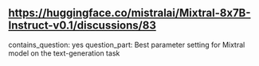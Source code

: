 ## https://huggingface.co/mistralai/Mixtral-8x7B-Instruct-v0.1/discussions/83

contains_question: yes
question_part: Best parameter setting for Mixtral model on the text-generation task
